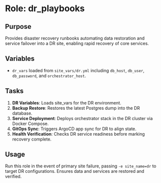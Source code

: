 # Role: dr_playbooks

## Purpose
Provides disaster recovery runbooks automating data restoration and service failover into a DR site, enabling rapid recovery of core services.

## Variables
- `dr_vars` loaded from `site_vars/dr.yml` including `db_host`, `db_user`, `db_password`, and `orchestrator_host`.

## Tasks
1. **DR Variables**: Loads site_vars for the DR environment.
2. **Backup Restore**: Restores the latest Postgres dump into the DR database.
3. **Service Deployment**: Deploys orchestrator stack in the DR cluster via Docker Compose.
4. **GitOps Sync**: Triggers ArgoCD app sync for DR to align state.
5. **Health Verification**: Checks DR service readiness before marking recovery complete.

## Usage
Run this role in the event of primary site failure, passing `-e site_name=dr` to target DR configurations. Ensures data and services are restored and verified.
